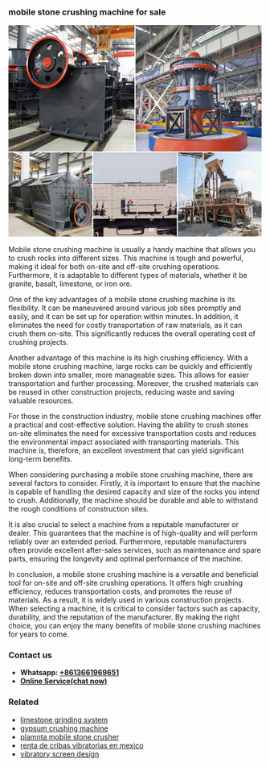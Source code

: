 <h3>mobile stone crushing machine for sale</h3><img src='1708663420.jpg' alt=''><p>Mobile stone crushing machine is usually a handy machine that allows you to crush rocks into different sizes. This machine is tough and powerful, making it ideal for both on-site and off-site crushing operations. Furthermore, it is adaptable to different types of materials, whether it be granite, basalt, limestone, or iron ore.</p><p>One of the key advantages of a mobile stone crushing machine is its flexibility. It can be maneuvered around various job sites promptly and easily, and it can be set up for operation within minutes. In addition, it eliminates the need for costly transportation of raw materials, as it can crush them on-site. This significantly reduces the overall operating cost of crushing projects.</p><p>Another advantage of this machine is its high crushing efficiency. With a mobile stone crushing machine, large rocks can be quickly and efficiently broken down into smaller, more manageable sizes. This allows for easier transportation and further processing. Moreover, the crushed materials can be reused in other construction projects, reducing waste and saving valuable resources.</p><p>For those in the construction industry, mobile stone crushing machines offer a practical and cost-effective solution. Having the ability to crush stones on-site eliminates the need for excessive transportation costs and reduces the environmental impact associated with transporting materials. This machine is, therefore, an excellent investment that can yield significant long-term benefits.</p><p>When considering purchasing a mobile stone crushing machine, there are several factors to consider. Firstly, it is important to ensure that the machine is capable of handling the desired capacity and size of the rocks you intend to crush. Additionally, the machine should be durable and able to withstand the rough conditions of construction sites.</p><p>It is also crucial to select a machine from a reputable manufacturer or dealer. This guarantees that the machine is of high-quality and will perform reliably over an extended period. Furthermore, reputable manufacturers often provide excellent after-sales services, such as maintenance and spare parts, ensuring the longevity and optimal performance of the machine.</p><p>In conclusion, a mobile stone crushing machine is a versatile and beneficial tool for on-site and off-site crushing operations. It offers high crushing efficiency, reduces transportation costs, and promotes the reuse of materials. As a result, it is widely used in various construction projects. When selecting a machine, it is critical to consider factors such as capacity, durability, and the reputation of the manufacturer. By making the right choice, you can enjoy the many benefits of mobile stone crushing machines for years to come.</p><h3>Contact us</h3><ul><li><strong>Whatsapp:&nbsp;<a href="https://wa.me/8613661969651">+8613661969651</a></strong></li><li><a href="https://swt.shibang-china.com/?git&amp;zhl&amp;mobile stone crushing machine for sale"><strong>Online Service(chat now)</strong></a></li></ul><h3>Related</h3><ul><li><a href='limestone grinding system.md'>limestone grinding system</a></li><li><a href='gypsum crushing machine.md'>gypsum crushing machine</a></li><li><a href='plamnta mobile stone crusher.md'>plamnta mobile stone crusher</a></li><li><a href='renta de cribas vibratorias en mexico.md'>renta de cribas vibratorias en mexico</a></li><li><a href='vibratory screen design.md'>vibratory screen design</a></li></ul>